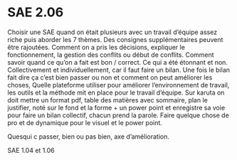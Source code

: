 # SAE 2.06

Choisir une SAE quand on était plusieurs avec un travail d’équipe assez riche
puis aborder les 7 thèmes.
Des consignes supplémentaires peuvent être rajoutées.
Comment on a pris les décisions, expliquer le fonctionnement, la gestion des conflits ou début de conflits.
Comment savoir quand ce qu’on a fait est bon / correct.
Ce qui a été étonnant et non.
Collectivement et individuellement, car il faut faire un bilan.
Une fois le bilan fait dire ça c’est bien passer ou non et comment on peut améliorer les choses,
Quelle plateforme utiliser pour améliorer l’environnement de travail, les outils et la méthode mit en place pour le travail d’équipe.
Sur karuta on doit mettre un format pdf, table des matières avec sommaire, plan le justifier, noté sur le fond et la forme + un power point et enregistre sa voie pour faire un bilan collectif, chacun prend la parole. Faire quelque chose de pro et de dynamique pour le visuel et le power point.

Quesqui c passer, bien ou pas bien, axe d’amélioration.



SAE 1.04 et 1.06


